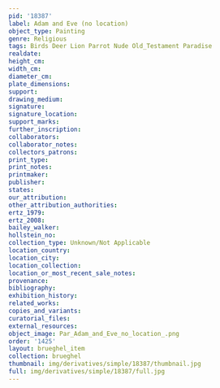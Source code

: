 ```yaml
---
pid: '18387'
label: Adam and Eve (no location)
object_type: Painting
genre: Religious
tags: Birds Deer Lion Parrot Nude Old_Testament Paradise
realdate: 
height_cm: 
width_cm: 
diameter_cm: 
plate_dimensions: 
support: 
drawing_medium: 
signature: 
signature_location: 
support_marks: 
further_inscription: 
collaborators: 
collaborator_notes: 
collectors_patrons: 
print_type: 
print_notes: 
printmaker: 
publisher: 
states: 
our_attribution: 
other_attribution_authorities: 
ertz_1979: 
ertz_2008: 
bailey_walker: 
hollstein_no: 
collection_type: Unknown/Not Applicable
location_country: 
location_city: 
location_collection: 
location_or_most_recent_sale_notes: 
provenance: 
bibliography: 
exhibition_history: 
related_works: 
copies_and_variants: 
curatorial_files: 
external_resources: 
object_image: Par_Adam_and_Eve_no_location_.png
order: '1425'
layout: brueghel_item
collection: brueghel
thumbnail: img/derivatives/simple/18387/thumbnail.jpg
full: img/derivatives/simple/18387/full.jpg
---
```

